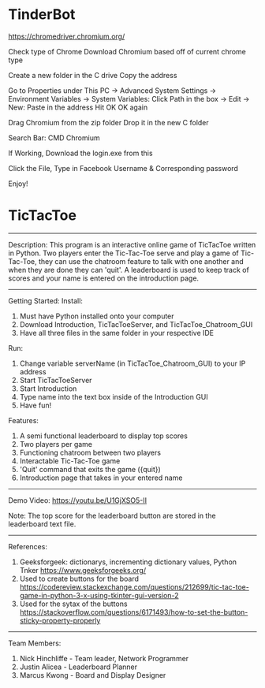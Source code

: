 # TinderBot
https://chromedriver.chromium.org/

Check type of Chrome
Download Chromium based off of current chrome type

Create a new folder in the C drive
Copy the address

Go to Properties under This PC
-> Advanced System Settings
-> Environment Variables
-> System Variables: Click Path in the box
-> Edit
-> New: Paste in the address 
Hit OK
OK again

Drag Chromium from the zip folder
Drop it in the new C folder

Search Bar:
CMD
Chromium

If Working, Download the login.exe from this 

Click the File, Type in Facebook Username & Corresponding password


Enjoy!




# TicTacToe
________________________________________________________________________________________________________
Description:
This program is an interactive online game of TicTacToe written in Python. Two players enter the Tic-Tac-Toe
serve and play a game of Tic-Tac-Toe, they can use the chatroom feature to talk with one another and when they 
are done they can 'quit'. A leaderboard is used to keep track of scores and your name is entered on the introduction
page.
________________________________________________________________________________________________________
Getting Started:
Install: 
1) Must have Python installed onto your computer
2) Download Introduction, TicTacToeServer, and TicTacToe_Chatroom_GUI
3) Have all three files in the same folder in your respective IDE

Run:
1) Change variable serverName (in TicTacToe_Chatroom_GUI) to your IP address
2) Start TicTacToeServer
3) Start Introduction
4) Type name into the text box inside of the Introduction GUI
5) Have fun!

Features:
1. A semi functional leaderboard to display top scores
2. Two players per game
3. Functioning chatroom between two players
4. Interactable Tic-Tac-Toe game 
5. 'Quit' command that exits the game ({quit})
6. Introduction page that takes in your entered name 


________________________________________________________________________________________________________
Demo Video:
https://youtu.be/U1GjXSO5-II

Note: The top score for the leaderboard button are stored in the leaderboard text file. 
________________________________________________________________________________________________________
References:
1. Geeksforgeek: dictionarys, incrementing dictionary values, Python Tnker 
https://www.geeksforgeeks.org/
2. Used to create buttons for the board
https://codereview.stackexchange.com/questions/212699/tic-tac-toe-game-in-python-3-x-using-tkinter-gui-version-2
3. Used for the sytax of the buttons
https://stackoverflow.com/questions/6171493/how-to-set-the-button-sticky-property-properly

________________________________________________________________________________________________________
Team Members:
1) Nick Hinchliffe - Team leader, Network Programmer
2) Justin Alicea - Leaderboard Planner
3) Marcus Kwong - Board and Display Designer
 


